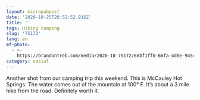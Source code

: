 ```yaml
---
layout: micropubpost
date: '2020-10-25T20:52:52.916Z'
title: ''
tags: Hiking camping
slug: '75172'
lang: en
mf-photo:
  - >-
    https://brandontreb.com/media/2020-10-75172/68bf1ff0-66fa-4d8e-9454-17c23c85979e.jpeg
category: social
---
```

Another shot from our camping trip this weekend. This is McCauley Hot Springs. The water comes out of the mountain at 100° F. It’s about a 3 mile hike from the road. Definitely worth it. 
